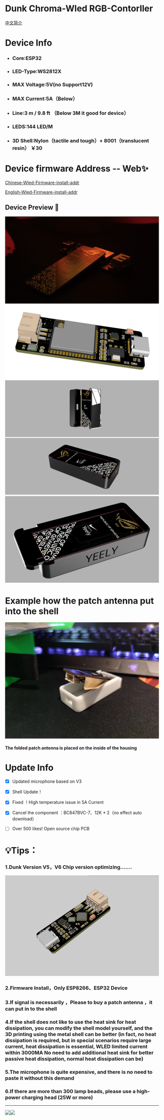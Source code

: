 # Dunk Chroma-Wled     RGB-Contorller

[中文简介](./README.md)

# Device Info

- ### Core∶ESP32

- ### LED-Type∶WS2812X 

- ### MAX Voltage∶5V(no Support12V)

- ### MAX Current∶5A（Below）

- ### Line∶3 m / 9.8 ft （Below 3M it good for device）

- ### LEDS∶144 LED/M

- ### 3D Shell∶Nylon（tactile and tough）+ 8001（translucent resin）     ￥30

# Device firmware Address  --   Web✨



[Chinese-Wled-Firmware-install-addr](install.yeely.top)

[English-Wled-Firmware-install-addr](install.wled.me)

## Device Preview 🚀

<img src="/1.Image/Dunk1.jpg" style="zoom: 80%;" />

<img src="/1.Image/DunkV6-Pre.png" style="zoom: 80%;" />

<img src="/1.Image/Dunk_3DModel_Preview3.png" style="zoom: 80%;" />

<img src="/1.Image/Dunk_3DModel_Preview2.png" style="zoom: 80%;" />

<img src="/1.Image/Dunk_3DModel_Preview.jpg" style="zoom: 80%;" />

# Example how the patch antenna put into the shell

<img src="/1.Image/Example.jpg" style="zoom: 80%;" />

#### The folded patch antenna is placed on the inside of the housing

# Update Info

- [x] Updated microphone based on V3
- [x] Shell Update！
- [x] Fixed ！High temperature issue in 5A Current
- [x] Cancel the component ：BC847BVC-7、12K * 2（no effect auto download）
- [ ] Over 500 likes! Open source chip PCB





# 💡Tips：

### 1.Dunk Version V5，V6 Chip version optimizing.......

<img src="/1.Image/DunkV6.png" style="zoom: 80%;" />

### 2.Firmware Install，Only ESP8266、ESP32 Device

###  3.If signal is necessarily ，Please to buy a patch antenna ，it can put in to the shell

###  4.If the shell does not like to use the heat sink for heat dissipation, you can modify the shell model yourself, and the 3D printing using the metal shell can be better (in fact, no heat dissipation is required, but in special scenarios require large current, heat dissipation is essential, WLED limited current within 3000MA No need to add additional heat sink for better passive heat dissipation, normal heat dissipation can be)

### 5.The microphone is quite expensive, and there is no need to paste it without this demand

### 6.If there are more than 300 lamp beads, please use a high-power charging head (25W or more)



------

<a href="https://github.com/Aircoookie/WLED"><img src="https://img.shields.io/badge/app-wled-blue.svg?style=flat-square"></a><a href="https://github.com/Aircoookie/WLED/blob/main/LICENSE"><img src="https://img.shields.io/github/license/Aircoookie/wled?color=blue&style=flat-square"></a>

